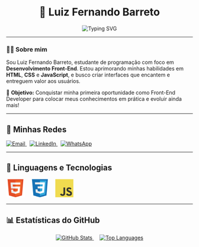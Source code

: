 <h1 align="center">🚀 Luiz Fernando Barreto</h1>

<p align="center">
  <img src="https://readme-typing-svg.herokuapp.com?font=Fira+Code&size=25&pause=1000&center=true&vCenter=true&width=800&lines=Transformando+ideias+em+interfaces+incríveis;Front-End+Developer;HTML%2C+CSS+e+JavaScript+no+DNA;Apaixonado+por+tecnologia+e+design!" alt="Typing SVG" />
</p>

---

### 👨‍💻 Sobre mim

Sou Luiz Fernando Barreto, estudante de programação com foco em **Desenvolvimento Front-End**. Estou aprimorando minhas habilidades em **HTML**, **CSS** e **JavaScript**, e busco criar interfaces que encantem e entreguem valor aos usuários.

🚀 **Objetivo:** Conquistar minha primeira oportunidade como Front-End Developer para colocar meus conhecimentos em prática e evoluir ainda mais!

---

## 🔗 Minhas Redes

<p align="left">
  <a href="mailto:l.fernandobarreto1997@gmail.com" target="mailto:l.fernandobarreto1997@gmail.com">
    <img src="https://img.shields.io/badge/Email-D14836?style=for-the-badge&logo=gmail&logoColor=white" alt="Email"/>
  </a>
  &nbsp;
  <a href="https://bit.ly/3I74ofr" target="_blank">
    <img src="https://img.shields.io/badge/LinkedIn-0A66C2?style=for-the-badge&logo=linkedin&logoColor=white" alt="LinkedIn"/>
  </a>
  &nbsp;
  <a href="http://bit.ly/44bUO3t" target="_blank">
    <img src="https://img.shields.io/badge/WhatsApp-25D366?style=for-the-badge&logo=whatsapp&logoColor=white" alt="WhatsApp"/>
  </a>
</p>

---

## 🚀 Linguagens e Tecnologias

<p align="left">
  <img src="https://raw.githubusercontent.com/devicons/devicon/master/icons/html5/html5-original.svg" alt="HTML5" width="50" height="50"/>
  &nbsp;&nbsp;
  <img src="https://raw.githubusercontent.com/devicons/devicon/master/icons/css3/css3-original.svg" alt="CSS3" width="50" height="50"/>
  &nbsp;&nbsp;
  <img src="https://raw.githubusercontent.com/devicons/devicon/master/icons/javascript/javascript-original.svg" alt="JavaScript" width="50" height="50"/>
</p>

---

## 📊 Estatísticas do GitHub

<p align="center">
  <a href="https://github.com/LuizFernandoBarreto">
    <img height="150em" src="https://github-readme-stats.vercel.app/api?username=LuizFernandoBarreto&show_icons=true&theme=radical&title_color=FF69B4&icon_color=FF69B4" alt="GitHub Stats"/>
  </a>
  &nbsp;&nbsp;&nbsp;
  <a href="https://github.com/LuizFernandoBarreto">
    <img height="150em" src="https://github-readme-stats.vercel.app/api/top-langs/?username=LuizFernandoBarreto&layout=compact&theme=radical&title_color=FF69B4" alt="Top Languages"/>
  </a>
</p>
